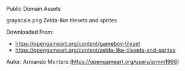 Public Domain Assets

grayscale.png
Zelda-like tilesets and sprites

Downloaded From:

- https://opengameart.org/content/gameboy-tileset
- https://opengameart.org/content/zelda-like-tilesets-and-sprites

Autor: Armando Montero (https://opengameart.org/users/armm1998)